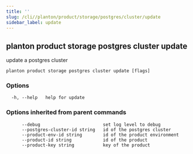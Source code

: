 ```yaml
---
title: ''
slug: /cli//planton/product/storage/postgres/cluster/update
sidebar_label: update
---
```

## planton product storage postgres cluster update

update a postgres cluster

```
planton product storage postgres cluster update [flags]
```

### Options

```
  -h, --help   help for update
```

### Options inherited from parent commands

```
      --debug                        set log level to debug
      --postgres-cluster-id string   id of the postgres cluster
      --product-env-id string        id of the product environment
      --product-id string            id of the product
      --product-key string           key of the product
```

